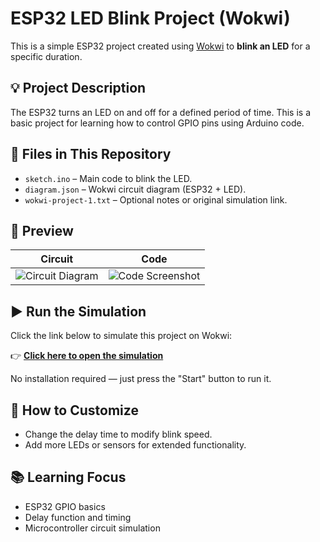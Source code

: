 # ESP32 LED Blink Project (Wokwi)

This is a simple ESP32 project created using [Wokwi](https://wokwi.com) to **blink an LED** for a specific duration.

## 💡 Project Description

The ESP32 turns an LED on and off for a defined period of time. This is a basic project for learning how to control GPIO pins using Arduino code.

## 📁 Files in This Repository

- `sketch.ino` – Main code to blink the LED.
- `diagram.json` – Wokwi circuit diagram (ESP32 + LED).
- `wokwi-project-1.txt` – Optional notes or original simulation link.
## 📸 Preview

| Circuit | Code |
|---------|------|
| ![Circuit Diagram](media/diagram.png) | ![Code Screenshot](media/code.png) |


## ▶️ Run the Simulation

Click the link below to simulate this project on Wokwi:

👉 **[Click here to open the simulation](https://wokwi.com/projects/431572583355525121)**

No installation required — just press the "Start" button to run it.

## 🔧 How to Customize

- Change the delay time to modify blink speed.
- Add more LEDs or sensors for extended functionality.

## 📚 Learning Focus

- ESP32 GPIO basics
- Delay function and timing
- Microcontroller circuit simulation
